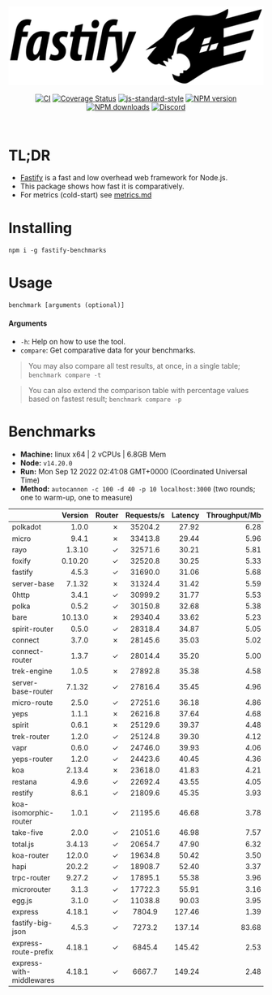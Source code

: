 <div align="center">
  <img src="https://github.com/fastify/graphics/raw/HEAD/fastify-landscape-outlined.svg" width="650" height="auto"/>
</div>

<div align="center">

[![CI](https://github.com/fastify/fastify/workflows/ci/badge.svg)](https://github.com/fastify/fastify/actions/workflows/ci.yml)
[![Coverage Status](https://coveralls.io/repos/github/fastify/fastify/badge.svg?branch=master)](https://coveralls.io/github/fastify/fastify?branch=master)
[![js-standard-style](https://img.shields.io/badge/code%20style-standard-brightgreen.svg?style=flat)](http://standardjs.com/)
[![NPM version](https://img.shields.io/npm/v/fastify.svg?style=flat)](https://www.npmjs.com/package/fastify)
[![NPM downloads](https://img.shields.io/npm/dm/fastify.svg?style=flat)](https://www.npmjs.com/package/fastify) [![Discord](https://img.shields.io/discord/725613461949906985)](https://discord.gg/fastify)

</div>
<br />

# TL;DR

* [Fastify](https://github.com/fastify/fastify) is a fast and low overhead web framework for Node.js.
* This package shows how fast it is comparatively.
* For metrics (cold-start) see [metrics.md](./METRICS.md)

# Installing

```
npm i -g fastify-benchmarks
```

# Usage

```
benchmark [arguments (optional)]
```

#### Arguments

* `-h`: Help on how to use the tool.
* `compare`: Get comparative data for your benchmarks.

> You may also compare all test results, at once, in a single table; `benchmark compare -t`

> You can also extend the comparison table with percentage values based on fastest result; `benchmark compare -p`
# Benchmarks

* __Machine:__ linux x64 | 2 vCPUs | 6.8GB Mem
* __Node:__ `v14.20.0`
* __Run:__ Mon Sep 12 2022 02:41:08 GMT+0000 (Coordinated Universal Time)
* __Method:__ `autocannon -c 100 -d 40 -p 10 localhost:3000` (two rounds; one to warm-up, one to measure)

|                          | Version | Router | Requests/s | Latency | Throughput/Mb |
| :--                      | --:     | --:    | :-:        | --:     | --:           |
| polkadot                 | 1.0.0   | ✗      | 35204.2    | 27.92   | 6.28          |
| micro                    | 9.4.1   | ✗      | 33413.8    | 29.44   | 5.96          |
| rayo                     | 1.3.10  | ✓      | 32571.6    | 30.21   | 5.81          |
| foxify                   | 0.10.20 | ✓      | 32520.8    | 30.25   | 5.33          |
| fastify                  | 4.5.3   | ✓      | 31690.0    | 31.06   | 5.68          |
| server-base              | 7.1.32  | ✗      | 31324.4    | 31.42   | 5.59          |
| 0http                    | 3.4.1   | ✓      | 30999.2    | 31.77   | 5.53          |
| polka                    | 0.5.2   | ✓      | 30150.8    | 32.68   | 5.38          |
| bare                     | 10.13.0 | ✗      | 29340.4    | 33.62   | 5.23          |
| spirit-router            | 0.5.0   | ✓      | 28318.4    | 34.87   | 5.05          |
| connect                  | 3.7.0   | ✗      | 28145.6    | 35.03   | 5.02          |
| connect-router           | 1.3.7   | ✓      | 28014.4    | 35.20   | 5.00          |
| trek-engine              | 1.0.5   | ✗      | 27892.8    | 35.38   | 4.58          |
| server-base-router       | 7.1.32  | ✓      | 27816.4    | 35.45   | 4.96          |
| micro-route              | 2.5.0   | ✓      | 27251.6    | 36.18   | 4.86          |
| yeps                     | 1.1.1   | ✗      | 26216.8    | 37.64   | 4.68          |
| spirit                   | 0.6.1   | ✗      | 25129.6    | 39.37   | 4.48          |
| trek-router              | 1.2.0   | ✓      | 25124.8    | 39.30   | 4.12          |
| vapr                     | 0.6.0   | ✓      | 24746.0    | 39.93   | 4.06          |
| yeps-router              | 1.2.0   | ✓      | 24423.6    | 40.45   | 4.36          |
| koa                      | 2.13.4  | ✗      | 23618.0    | 41.83   | 4.21          |
| restana                  | 4.9.6   | ✓      | 22692.4    | 43.55   | 4.05          |
| restify                  | 8.6.1   | ✓      | 21809.6    | 45.35   | 3.93          |
| koa-isomorphic-router    | 1.0.1   | ✓      | 21195.6    | 46.68   | 3.78          |
| take-five                | 2.0.0   | ✓      | 21051.6    | 46.98   | 7.57          |
| total.js                 | 3.4.13  | ✓      | 20654.7    | 47.90   | 6.32          |
| koa-router               | 12.0.0  | ✓      | 19634.8    | 50.42   | 3.50          |
| hapi                     | 20.2.2  | ✓      | 18908.7    | 52.40   | 3.37          |
| trpc-router              | 9.27.2  | ✓      | 17895.1    | 55.38   | 3.96          |
| microrouter              | 3.1.3   | ✓      | 17722.3    | 55.91   | 3.16          |
| egg.js                   | 3.1.0   | ✓      | 11038.8    | 90.03   | 3.95          |
| express                  | 4.18.1  | ✓      | 7804.9     | 127.46  | 1.39          |
| fastify-big-json         | 4.5.3   | ✓      | 7273.2     | 137.14  | 83.68         |
| express-route-prefix     | 4.18.1  | ✓      | 6845.4     | 145.42  | 2.53          |
| express-with-middlewares | 4.18.1  | ✓      | 6667.7     | 149.24  | 2.48          |
